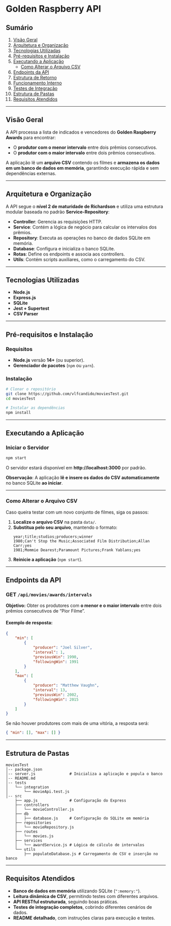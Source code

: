 # Golden Raspberry API

## Sumário

1. [Visão Geral](#visão-geral)  
2. [Arquitetura e Organização](#arquitetura-e-organização)  
3. [Tecnologias Utilizadas](#tecnologias-utilizadas)  
4. [Pré-requisitos e Instalação](#pré-requisitos-e-instalação)  
5. [Executando a Aplicação](#executando-a-aplicação)  
   - [Como Alterar o Arquivo CSV](#como-alterar-o-arquivo-csv)  
6. [Endpoints da API](#endpoints-da-api)  
7. [Estrutura de Retorno](#estrutura-de-retorno)  
8. [Funcionamento Interno](#funcionamento-interno)  
9. [Testes de Integração](#testes-de-integração)  
10. [Estrutura de Pastas](#estrutura-de-pastas)  
11. [Requisitos Atendidos](#requisitos-atendidos)  

---

## Visão Geral

A API processa a lista de indicados e vencedores do **Golden Raspberry Awards** para encontrar:  
- O **produtor com o menor intervalo** entre dois prêmios consecutivos.  
- O **produtor com o maior intervalo** entre dois prêmios consecutivos.  

A aplicação lê um **arquivo CSV** contendo os filmes e **armazena os dados em um banco de dados em memória**, garantindo execução rápida e sem dependências externas.

---

## Arquitetura e Organização

A API segue o **nível 2 de maturidade de Richardson** e utiliza uma estrutura modular baseada no padrão **Service-Repository**:

- **Controller**: Gerencia as requisições HTTP.  
- **Service**: Contém a lógica de negócio para calcular os intervalos dos prêmios.  
- **Repository**: Executa as operações no banco de dados SQLite em memória.  
- **Database**: Configura e inicializa o banco SQLite.  
- **Rotas**: Define os endpoints e associa aos controllers.  
- **Utils**: Contém scripts auxiliares, como o carregamento do CSV.  

---

## Tecnologias Utilizadas

- **Node.js**  
- **Express.js**  
- **SQLite**  
- **Jest + Supertest**  
- **CSV Parser**  

---

## Pré-requisitos e Instalação

### Requisitos

- **Node.js** versão **14+** (ou superior).  
- **Gerenciador de pacotes** (`npm` ou `yarn`).  

### Instalação

```bash
# Clonar o repositório
git clone https://github.com/vlfcandido/moviesTest.git
cd moviesTest

# Instalar as dependências
npm install
```

---

## Executando a Aplicação

### Iniciar o Servidor

```bash
npm start
```

O servidor estará disponível em **http://localhost:3000** por padrão.  

**Observação**: A aplicação **lê e insere os dados do CSV automaticamente** no banco SQLite **ao iniciar**.

---

### Como Alterar o Arquivo CSV

Caso queira testar com um novo conjunto de filmes, siga os passos:

1. **Localize o arquivo CSV** na pasta `data/`.  
2. **Substitua pelo seu arquivo**, mantendo o formato:  
   ```
   year;title;studios;producers;winner
   1980;Can't Stop the Music;Associated Film Distribution;Allan Carr;yes
   1981;Mommie Dearest;Paramount Pictures;Frank Yablans;yes
   ```
3. **Reinicie a aplicação** (`npm start`).  

---

## Endpoints da API

### **GET** `/api/movies/awards/intervals`

**Objetivo:** Obter os produtores com **o menor e o maior intervalo** entre dois prêmios consecutivos de “Pior Filme”.

#### Exemplo de resposta:
```json
{
    "min": [
        {
            "producer": "Joel Silver",
            "interval": 1,
            "previousWin": 1990,
            "followingWin": 1991
        }
    ],
    "max": [
        {
            "producer": "Matthew Vaughn",
            "interval": 13,
            "previousWin": 2002,
            "followingWin": 2015
        }
    ]
}
```

Se não houver produtores com mais de uma vitória, a resposta será:
```json
{ "min": [], "max": [] }
```

---

## Estrutura de Pastas

```
moviesTest
│-- package.json
│-- server.js               # Inicializa a aplicação e popula o banco
│-- README.md
│-- tests
│   └── integration
│       └── movieApi.test.js
│-- src
    ├── app.js              # Configuração do Express
    ├── controllers
    │   └── movieController.js
    ├── db
    │   ├── database.js     # Configuração do SQLite em memória
    ├── repositories
    │   └── movieRepository.js
    ├── routes
    │   └── movies.js
    ├── services
    │   └── awardService.js # Lógica de cálculo de intervalos
    └── utils
        ├── populateDatabase.js # Carregamento de CSV e inserção no banco
```

---

## Requisitos Atendidos

- **Banco de dados em memória** utilizando SQLite (`":memory:"`).  
- **Leitura dinâmica de CSV**, permitindo testes com diferentes arquivos.  
- **API RESTful estruturada**, seguindo boas práticas.  
- **Testes de integração completos**, cobrindo diferentes cenários de dados.  
- **README detalhado**, com instruções claras para execução e testes.  
